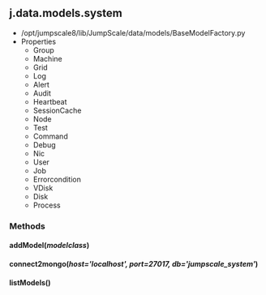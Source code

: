 <!-- toc -->
## j.data.models.system

- /opt/jumpscale8/lib/JumpScale/data/models/BaseModelFactory.py
- Properties
    - Group
    - Machine
    - Grid
    - Log
    - Alert
    - Audit
    - Heartbeat
    - SessionCache
    - Node
    - Test
    - Command
    - Debug
    - Nic
    - User
    - Job
    - Errorcondition
    - VDisk
    - Disk
    - Process

### Methods

#### addModel(*modelclass*) 

#### connect2mongo(*host='localhost', port=27017, db='jumpscale_system'*) 

#### listModels() 

